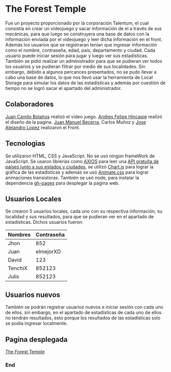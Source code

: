 # The Forest Temple

Fue un proyecto proporcionado por la corporación Talentum, el cual consistía en crear un videojuego y sacar información de el a través de sus mecánicas, para que luego se construyera una base de datos con la información enviada por el videojuego y leer dicha información en el front. Además los usuarios que se registraran tenían que ingresar información como el nombre, contraseña, edad, país, departamento y ciudad. Cada usuario puede iniciar sesión para jugar y luego ver sus estadísticas. También se pidió realizar un administrador para que se pudieran ver todos los usuarios y se pudieran filtrar por medio de sus localidades.
Sin embargo, debido a algunos percances presentados, no se pudo llevar a cabo una base de datos, lo que nos llevó usar la herramienta de Local Storage para simular los datos de las estadísticas y además por cuestión de tiempo no se logró sacar el apartado del administrador.

## Colaboradores

[Juan Camilo Bolaños](https://www.linkedin.com/in/juan-camilo-bola%C3%B1os-aldana-31b768212/) realizó el video juego.
[Andres Felipe Hincapie](https://www.linkedin.com/in/andr%C3%A9s-felipe-hincapi%C3%A9-victoria-8106a921a/) realizó el diseño de la pagina.
[Juan Manuel Becerra](https://www.linkedin.com/in/juan-manuel-becerra-hernandez-11b93b239/), Carlos Muñoz y [Jose Alejandro Lopez](https://www.linkedin.com/in/jalopezcer/) realizaron el Front.

## Tecnologias

Se utilizaron HTML, CSS y JavaScript.
No se usó ningún frameWork de JavaScript.
Se usaron librerías como [AXIOS](https://axios-http.com/) para leer una [API gratuita de países junto a sus estados y ciudades](https://countrystatecity.in/), se utilizó [Chart.js](https://www.chartjs.org/) para lograr la gráfica de las estadísticas y además se usó [Animate.css](https://animate.style/) para lograr animaciones transistoras.
También se usó node, para instalar la dependencia [gh-pages](https://www.npmjs.com/package/gh-pages) para desplegar la página web.

## Usuarios Locales

Se crearon 5 usuarios locales, cada uno con su respectiva información, su localidad y sus resultados, para que se pudieran ver en el apartado de estadísticas.
Dichos usuarios fueron:

| Nombres | Contraseña |
| ------- | ---------- |
| Jhon    | 852        |
| Juan    | elmejorXD  |
| David   | 123        |
| TenchiX | 852123     |
| Julis   | 852123     |

## Usuarios nuevos

También se podrán registrar usuarios nuevos e iniciar sesión con cada uno de ellos, sin embargo, en el apartado de estadísticas de cada uno de ellos no tendrán resultados, esto porque los resultados de las estadísticas solo se podía ingresar localmente.

## Pagina desplegada

[The Forest Temple](https://juan-bh.github.io/TheForestTemple/)

### End
